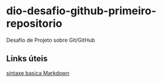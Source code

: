 
# dio-desafio-github-primeiro-repositorio
Desafio de Projeto sobre Git/GitHub

##  Links úteis
[sintaxe basica Markdown](https://www.markdownguide.org/basic-syntax)
